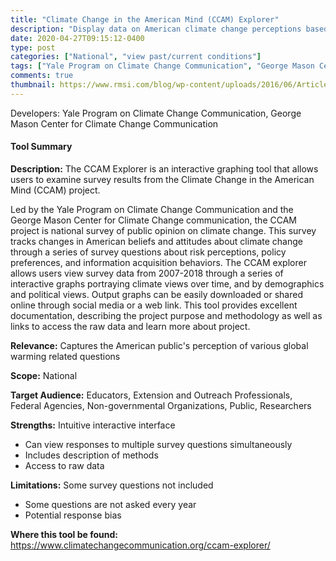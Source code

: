 ```yaml
---
title: "Climate Change in the American Mind (CCAM) Explorer"
description: "Display data on American climate change perceptions based on year and respondent characteristics"
date: 2020-04-27T09:15:12-0400
type: post
categories: ["National", "view past/current conditions"]
tags: ["Yale Program on Climate Change Communication", "George Mason Center for Climate Change Communication", "Educators", "Extension and Outreach Professionals", "Federal Agencies", "Non-governmental Organizations", "Public", "Researchers"]
comments: true
thumbnail: https://www.rmsi.com/blog/wp-content/uploads/2016/06/Article-04.jpg
---
```

Developers: Yale Program on Climate Change Communication, George Mason Center for Climate Change Communication

#### Tool Summary
**Description:** The CCAM Explorer is an interactive graphing tool that allows users to examine survey results from the Climate Change in the American Mind (CCAM) project. 

Led by the Yale Program on Climate Change Communication and the George Mason Center for Climate Change communication, the CCAM project is national survey of public opinion on climate change. This survey tracks changes in American beliefs and attitudes about climate change through a series of survey questions about risk perceptions, policy preferences, and information acquisition behaviors. The CCAM explorer allows users view survey data from 2007-2018 through a series of interactive graphs portraying climate views over time, and by demographics and political views. Output graphs can be easily downloaded or shared online through social media or a web link. This tool provides excellent documentation, describing the project purpose and methodology as well as links to access the raw data and learn more about project.

**Relevance:** Captures the American public's perception of various global warming related questions

**Scope:** National

**Target Audience:** Educators, Extension and Outreach Professionals, Federal Agencies, Non-governmental Organizations, Public, Researchers

**Strengths:** Intuitive interactive interface
* Can view responses to multiple survey questions simultaneously
* Includes description of methods
* Access to raw data

**Limitations:** Some survey questions not included
* Some questions are not asked every year
* Potential response bias

**Where this tool be found:** https://www.climatechangecommunication.org/ccam-explorer/
